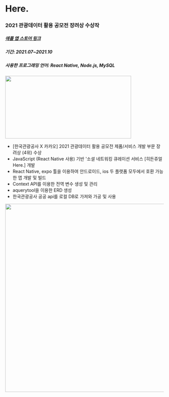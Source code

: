 # Here.
### 2021 관광데이터 활용 공모전 장려상 수상작
##### [애플 앱 스토어 링크](https://apps.apple.com/kr/app/%ED%9E%88%EB%93%A0%EC%A5%AC%EC%96%BC-here/id1582053876)
##### 기간: 2021.07~2021.10
##### 사용한 프로그래밍 언어: React Native, Node.js, MySQL

<img src="https://s3.us-west-2.amazonaws.com/secure.notion-static.com/0dd84d3d-71e1-4869-9a3e-9c672a91229d/%EC%8A%A4%ED%94%8C%EB%9E%98%EC%89%AC.png?X-Amz-Algorithm=AWS4-HMAC-SHA256&X-Amz-Content-Sha256=UNSIGNED-PAYLOAD&X-Amz-Credential=AKIAT73L2G45EIPT3X45%2F20220325%2Fus-west-2%2Fs3%2Faws4_request&X-Amz-Date=20220325T130817Z&X-Amz-Expires=86400&X-Amz-Signature=fc03302783e838c6da2f9cb2fa78be56e0d4a0e1874926c881281282a86d2bf7&X-Amz-SignedHeaders=host&response-content-disposition=filename%20%3D%22%25EC%258A%25A4%25ED%2594%258C%25EB%259E%2598%25EC%2589%25AC.png%22&x-id=GetObject" width="400" height="200" />

- [한국관광공사 X 카카오] 2021 관광데이터 활용 공모전 제품/서비스 개발 부문 장려상 (4위) 수상
- JavaScript (React Native 사용) 기반 '소셜 네트워킹 큐레이션 서비스 [히든쥬얼 Here.] 개발
- React Native, expo 툴을 이용하여 안드로이드, ios 두 플랫폼 모두에서 호환 가능한 앱 개발 및 빌드
- Context API를 이용한 전역 변수 생성 및 관리
- aquerytool을 이용한 ERD 생성
- 한국관광공사 공공 api를 로컬 DB로 가져와 가공 및 사용

<img src="https://user-images.githubusercontent.com/61970111/160128008-466e5790-f961-4394-9b59-42fbb1618630.png" width="800" height="600" />

